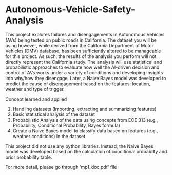 # Autonomous-Vehicle-Safety-Analysis
This project explores failures and disengagements in Autonomous Vehicles (AVs) being tested on public roads in California. The dataset you will be using however, while derived from the California Department of Motor Vehicles (DMV) database, has been sufficiently altered to be manageable for this project. As such, the results of the analysis you perform will not directly represent the California study. The analysis will use statistical and probabilistic approaches to evaluate how well the AI-driven decision and control of AVs works under a variety of conditions and developing insights into why/how they disengage. Later, a Naive Bayes model was developed to predict the cause of disengagement based on the features: location, weather and type of trigger.

Concept learned and applied
1. Handling datasets (Importing, extracting and summarizing features)
2. Basic statistical analysis of the dataset
3. Probabilistic Analysis of the data using concepts from ECE 313 (e.g., Probability,
Conditional Probability, Bayes formula)
4. Create a Naive Bayes model to classify data based on features (e.g., weather
conditions) in the dataset

This project did not use any python libraries. Instead, the Naive Bayes model was developed based on the calculation of conditional probabilty and prior probability table.

For more detail, please go through 'mp1_doc.pdf' file
